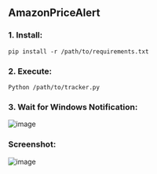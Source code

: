 ## AmazonPriceAlert

### 1. Install:
```
pip install -r /path/to/requirements.txt
```

### 2. Execute:
```
Python /path/to/tracker.py
```

### 3. Wait for Windows Notification:
![image](https://user-images.githubusercontent.com/47039993/217587276-0f36c48f-eaab-4844-b321-7bc0213e270b.png)

### Screenshot:
![image](https://user-images.githubusercontent.com/47039993/217586783-90a3f852-a9bd-420f-b66c-8eafb8521bc6.png)
